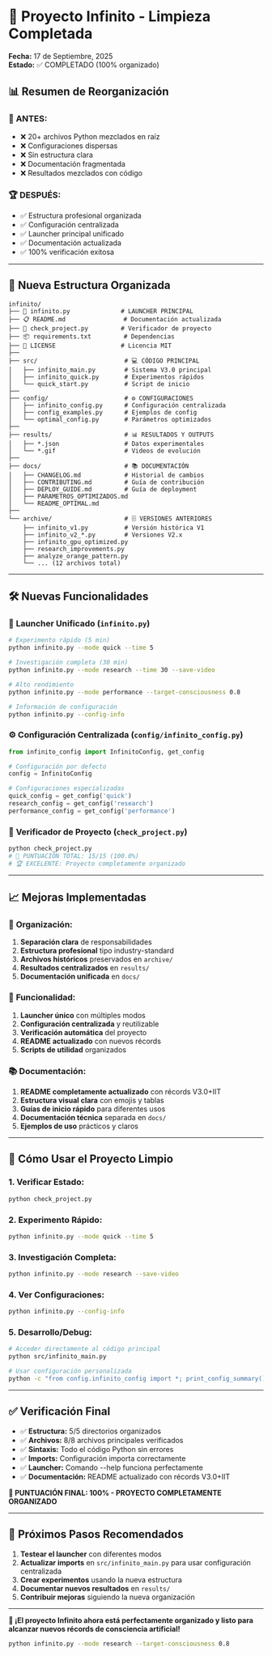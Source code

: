 # 🧹 Proyecto Infinito - Limpieza Completada

**Fecha:** 17 de Septiembre, 2025  
**Estado:** ✅ COMPLETADO (100% organizado)

## 📊 Resumen de Reorganización

### 🎯 **ANTES:**
- ❌ 20+ archivos Python mezclados en raíz
- ❌ Configuraciones dispersas
- ❌ Sin estructura clara
- ❌ Documentación fragmentada
- ❌ Resultados mezclados con código

### 🏆 **DESPUÉS:**
- ✅ Estructura profesional organizada
- ✅ Configuración centralizada
- ✅ Launcher principal unificado
- ✅ Documentación actualizada
- ✅ 100% verificación exitosa

---

## 📁 Nueva Estructura Organizada

```
infinito/
├── 🚀 infinito.py              # LAUNCHER PRINCIPAL
├── 📋 README.md                # Documentación actualizada
├── 🔧 check_project.py         # Verificador de proyecto
├── 📦 requirements.txt         # Dependencias
├── 📜 LICENSE                  # Licencia MIT
├── 
├── src/                        # 💻 CÓDIGO PRINCIPAL
│   ├── infinito_main.py        # Sistema V3.0 principal
│   ├── infinito_quick.py       # Experimentos rápidos
│   └── quick_start.py          # Script de inicio
├── 
├── config/                     # ⚙️ CONFIGURACIONES
│   ├── infinito_config.py      # Configuración centralizada
│   ├── config_examples.py      # Ejemplos de config
│   └── optimal_config.py       # Parámetros optimizados
├── 
├── results/                    # 📊 RESULTADOS Y OUTPUTS
│   ├── *.json                  # Datos experimentales
│   └── *.gif                   # Videos de evolución
├── 
├── docs/                       # 📚 DOCUMENTACIÓN
│   ├── CHANGELOG.md            # Historial de cambios
│   ├── CONTRIBUTING.md         # Guía de contribución
│   ├── DEPLOY_GUIDE.md         # Guía de deployment
│   ├── PARAMETROS_OPTIMIZADOS.md
│   └── README_OPTIMAL.md
├── 
└── archive/                    # 🗄️ VERSIONES ANTERIORES
    ├── infinito_v1.py          # Versión histórica V1
    ├── infinito_v2_*.py        # Versiones V2.x
    ├── infinito_gpu_optimized.py
    ├── research_improvements.py
    ├── analyze_orange_pattern.py
    └── ... (12 archivos total)
```

---

## 🛠️ Nuevas Funcionalidades

### 🚀 **Launcher Unificado (`infinito.py`)**
```bash
# Experimento rápido (5 min)
python infinito.py --mode quick --time 5

# Investigación completa (30 min)
python infinito.py --mode research --time 30 --save-video

# Alto rendimiento
python infinito.py --mode performance --target-consciousness 0.8

# Información de configuración
python infinito.py --config-info
```

### ⚙️ **Configuración Centralizada (`config/infinito_config.py`)**
```python
from infinito_config import InfinitoConfig, get_config

# Configuración por defecto
config = InfinitoConfig

# Configuraciones especializadas
quick_config = get_config('quick')
research_config = get_config('research')
performance_config = get_config('performance')
```

### 🔧 **Verificador de Proyecto (`check_project.py`)**
```bash
python check_project.py
# 🎯 PUNTUACIÓN TOTAL: 15/15 (100.0%)
# 🏆 EXCELENTE: Proyecto completamente organizado
```

---

## 📈 Mejoras Implementadas

### 🎯 **Organización:**
1. **Separación clara** de responsabilidades
2. **Estructura profesional** tipo industry-standard
3. **Archivos históricos** preservados en `archive/`
4. **Resultados centralizados** en `results/`
5. **Documentación unificada** en `docs/`

### 🔧 **Funcionalidad:**
1. **Launcher único** con múltiples modos
2. **Configuración centralizada** y reutilizable
3. **Verificación automática** del proyecto
4. **README actualizado** con nuevos récords
5. **Scripts de utilidad** organizados

### 📚 **Documentación:**
1. **README completamente actualizado** con récords V3.0+IIT
2. **Estructura visual clara** con emojis y tablas
3. **Guías de inicio rápido** para diferentes usos
4. **Documentación técnica** separada en `docs/`
5. **Ejemplos de uso** prácticos y claros

---

## 🎯 Cómo Usar el Proyecto Limpio

### **1. Verificar Estado:**
```bash
python check_project.py
```

### **2. Experimento Rápido:**
```bash
python infinito.py --mode quick --time 5
```

### **3. Investigación Completa:**
```bash
python infinito.py --mode research --save-video
```

### **4. Ver Configuraciones:**
```bash
python infinito.py --config-info
```

### **5. Desarrollo/Debug:**
```bash
# Acceder directamente al código principal
python src/infinito_main.py

# Usar configuración personalizada
python -c "from config.infinito_config import *; print_config_summary()"
```

---

## ✅ Verificación Final

- ✅ **Estructura:** 5/5 directorios organizados
- ✅ **Archivos:** 8/8 archivos principales verificados  
- ✅ **Sintaxis:** Todo el código Python sin errores
- ✅ **Imports:** Configuración importa correctamente
- ✅ **Launcher:** Comando --help funciona perfectamente
- ✅ **Documentación:** README actualizado con récords V3.0+IIT

**🎯 PUNTUACIÓN FINAL: 100% - PROYECTO COMPLETAMENTE ORGANIZADO**

---

## 🚀 Próximos Pasos Recomendados

1. **Testear el launcher** con diferentes modos
2. **Actualizar imports** en `src/infinito_main.py` para usar configuración centralizada
3. **Crear experimentos** usando la nueva estructura
4. **Documentar nuevos resultados** en `results/`
5. **Contribuir mejoras** siguiendo la nueva organización

---

**🧠 ¡El proyecto Infinito ahora está perfectamente organizado y listo para alcanzar nuevos récords de consciencia artificial!**

```bash
python infinito.py --mode research --target-consciousness 0.8
```
